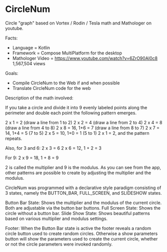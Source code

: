 # CircleNum
Circle "graph" based on Vortex / Rodin / Tesla math and Mathologer on youtube.

Facts:

* Language         = Kotlin
* Framework        = Compose MultiPlatform for the desktop
* Mathologer Video = https://www.youtube.com/watch?v=6ZrO90AI0c8 1,567,504 views

Goals:

* Compile CircleNum to the Web if and when possible
* Translate CircleNum code for the web

Description of the math involved:

If you take a circle and divide it into 9 evenly labeled points along the perimeter and double each point the following pattern emerges.

2 x 1 = 2 (draw a line from 1 to 2)
2 x 2 = 4 (draw a line from 2 to 4)
2 x 4 = 8 (draw a line from 4 to 8)
2 x 8 = 16, 1+6 = 7 (draw a line from 8 to 7)
2 x 7 = 14, 1+4 = 5 (7 to 5)
2 x 5 = 10, 1+0 = 1 (5 to 1)
2 x 1 = 2, and the pattern repeats.

Also, for 3 and 6:
2 x 3 = 6
2 x 6 = 12, 1 + 2 = 3

For 9:
2 x 9 = 18, 1 + 8 = 9

2 is called the multiplier and 9 is the modulus.  As you can see from the app, other patterns are possible to create by adjusting the multiplier and the modulus.

CircleNum was programmed with a declarative style paradigm consisting of 3 states, namely the BUTTON_BAR, FULL_SCREEN, and SLIDESHOW states.

Button Bar State:  Shows the multiplier and the modulus of the current circle.  Both are adjustable via the button bar buttons.
Full Screen State: Shows the circle without a button bar.
Slide Show State:  Shows beautiful patterns based on various multiplier and modulus settings.

Footer: When the Button Bar state is active the footer reveals a random circle button used to create random circles.   Otherwise a show parameters button will show the parameters used to create the current circle, whether or not the circle parameters were invoked randomly.

